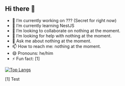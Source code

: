 ## Hi there 👋


- 🔭 I’m currently working on ??? (Secret for right now)
- 🌱 I’m currently learning NestJS
- 👯 I’m looking to collaborate on nothing at the moment.
- 🤔 I’m looking for help with nothing at the moment.
- 💬 Ask me about nothing at the moment.
- 📫 How to reach me: nothing at the moment.
- 😄 Pronouns: he/him
- ⚡ Fun fact: [1]

[![Top Langs](https://github-readme-stats.vercel.app/api/top-langs/?username=Devepation)](https://github.com/anuraghazra/github-readme-stats)


[1] Test
